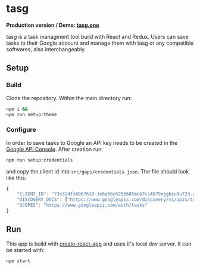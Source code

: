 # tasg

**Production version / Demo: [tasg.one](https://tasg.one)**

tasg is a task managment tool build with React and Redux. Users can save tasks to their Google account and manage them with tasg or any compatible softwares, also interchangeably.

## Setup

### Build
Clone the repository. Within the main directory run:

```sh
npm i &&
npm run setup:theme
```
### Configure

In order to save tasks to Google an API key needs to be created in the [Google API Console](https://console.developers.google.com/apis). After creation run:

```sh
npm run setup:credentials
```

and copy the client id into `src/gapi/credentials.json`. The file should look like this:

```js
{
    "CLIENT_ID": "73s324fs6067610-1e6q66ch255685meb7cs4679ojgbcu3u723.apps.googleusercontent.com",
    "DISCOVERY_DOCS": ["https://www.googleapis.com/discovery/v1/apis/tasks/v1/rest"],
    "SCOPES": "https://www.googleapis.com/auth/tasks"
}
```

## Run

This app is build with [create-react-app](https://github.com/facebook/create-react-app) and uses it's local dev server. It can be started with:

```sh
npm start
```